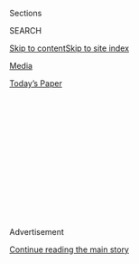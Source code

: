 <div id="app">

<div>

<div>

<div>

<div class="NYTAppHideMasthead css-1q2w90k e1suatyy0">

<div class="section css-ui9rw0 e1suatyy2">

<div class="css-eph4ug er09x8g0">

<div class="css-6n7j50">

</div>

<span class="css-1dv1kvn">Sections</span>

<div class="css-10488qs">

<span class="css-1dv1kvn">SEARCH</span>

</div>

[Skip to content](#site-content)[Skip to site
index](#site-index)

</div>

<div id="masthead-section-label" class="css-1wr3we4 eaxe0e00">

[Media](https://www.nytimes3xbfgragh.onion/section/business/media)

</div>

<div class="css-10698na e1huz5gh0">

</div>

</div>

<div id="masthead-bar-one" class="section hasLinks css-15hmgas e1csuq9d3">

<div class="css-uqyvli e1csuq9d0">

</div>

<div class="css-1uqjmks e1csuq9d1">

</div>

<div class="css-9e9ivx">

[](https://myaccount.nytimes3xbfgragh.onion/auth/login?response_type=cookie&client_id=vi)

</div>

<div class="css-1bvtpon e1csuq9d2">

[Today’s
Paper](https://www.nytimes3xbfgragh.onion/section/todayspaper)

</div>

</div>

</div>

</div>

<div data-aria-hidden="false">

<div id="site-content" data-role="main">

<div>

<div class="css-1aor85t" style="opacity:0.000000001;z-index:-1;visibility:hidden">

<div class="css-1hqnpie">

<div class="css-epjblv">

<span class="css-17xtcya">[Media](/section/business/media)</span><span class="css-x15j1o">|</span><span class="css-fwqvlz">How
the Media Could Get the Election Story
Wrong</span>

</div>

<div class="css-k008qs">

<div class="css-1iwv8en">

<span class="css-18z7m18"></span>

<div>

</div>

</div>

<span class="css-1n6z4y">https://nyti.ms/2XkCXnU</span>

<div class="css-1705lsu">

<div class="css-4xjgmj">

<div class="css-4skfbu" data-role="toolbar" data-aria-label="Social Media Share buttons, Save button, and Comments Panel with current comment count" data-testid="share-tools">

  - 
  - 
  - 
  - 
    
    <div class="css-6n7j50">
    
    </div>

  - 

</div>

</div>

</div>

</div>

</div>

</div>

<div id="NYT_TOP_BANNER_REGION" class="css-13pd83m">

</div>

<div id="top-wrapper" class="css-1sy8kpn">

<div id="top-slug" class="css-l9onyx">

Advertisement

</div>

[Continue reading the main
story](#after-top)

<div class="ad top-wrapper" style="text-align:center;height:100%;display:block;min-height:250px">

<div id="top" class="place-ad" data-position="top" data-size-key="top">

</div>

</div>

<div id="after-top">

</div>

</div>

<div>

<div id="sponsor-wrapper" class="css-1hyfx7x">

<div id="sponsor-slug" class="css-19vbshk">

Supported by

</div>

[Continue reading the main
story](#after-sponsor)

<div id="sponsor" class="ad sponsor-wrapper" style="text-align:center;height:100%;display:block">

</div>

<div id="after-sponsor">

</div>

</div>

<div class="css-186x18t">

The media equation

</div>

<div class="css-1vkm6nb ehdk2mb0">

# How the Media Could Get the Election Story Wrong

</div>

We may not know the results for days, and maybe weeks. So it’s time to
rethink “election
night.”

![<span class="css-cch8ym"><span class="css-1dv1kvn">Credit</span><span class="css-cnj6d5 e1z0qqy90" itemprop="copyrightHolder"><span class="css-1ly73wi e1tej78p0">Credit...</span><span>Delcan
&
Company</span></span></span>](https://static01.graylady3jvrrxbe.onion/images/2020/08/03/business/03bensmith/03bensmith-superJumbo.jpg)

<div class="css-18e8msd">

<div class="css-vp77d3 epjyd6m0">

<div class="css-1baulvz">

By [<span class="css-1baulvz last-byline" itemprop="name">Ben
Smith</span>](https://www.nytimes3xbfgragh.onion/by/ben-smith)

</div>

</div>

  - 
    
    <div class="css-ld3wwf e16638kd2">
    
    Aug. 2, 2020Updated <span class="css-epvm6">11:48 p.m.
    ET</span>
    
    </div>

  - 
    
    <div class="css-4xjgmj">
    
    <div class="css-pvvomx" data-role="toolbar" data-aria-label="Social Media Share buttons, Save button, and Comments Panel with current comment count" data-testid="share-tools">
    
      - 
      - 
      - 
      - 
        
        <div class="css-6n7j50">
        
        </div>
    
      - 
    
    </div>
    
    </div>

</div>

</div>

<div class="section meteredContent css-1r7ky0e" name="articleBody" itemprop="articleBody">

<div class="css-1fanzo5 StoryBodyCompanionColumn">

<div class="css-53u6y8">

Picture this Thanksgiving: turkey, football (maybe), tenser-than-usual
interactions with relatives. And perhaps a new tradition: finding out
who actually won the presidential election.

The coronavirus crisis means that states like Pennsylvania may be
counting mail-in ballots for weeks, while President Trump tweets false
allegations about fraud. And the last barriers between American
democracy and a deep political crisis may be television news and some
version of that maddening needle on The New York Times website.

I spoke last week to executives, TV hosts and election analysts across
leading American newsrooms, and I was struck by the blithe confidence
among some top managers and hosts, who generally said they’ve handled
complicated elections before and can do so again. And I was alarmed by
the near panic among some of the people paying the closest attention
— the analysts and producers trying, and often failing, to get
answers from state election officials about how and when they will count
the ballots and report results.

“The nerds are freaking out,” said Brandon Finnigan, the founder of
Decision Desk HQ, which delivers election results to media outlets. “I
don’t think it’s penetrated enough in the average viewer’s mind that
there’s not going to be an election night. The usual razzmatazz of a
panel sitting around discussing election results — that’s dead,” he
said.

</div>

</div>

<div class="css-1fanzo5 StoryBodyCompanionColumn">

<div class="css-53u6y8">

The changes the media faces are profound, with technical and political
dimensions.

First, there’s already a shift underway from a single-day, in-person
election. In the 2018 midterms,[only 60 percent of the votes were cast
in
person](https://www.census.gov/library/stories/2019/04/behind-2018-united-states-midterm-election-turnout.html)
on Election Day. More votes will probably be sent in this year by mail
or cast in September and October. That risks coverage misfires: In 2018,
cable news commentators spent[election night suggesting that the “blue
wave” hadn’t arrived](https://www.youtube.com/watch?v=T6FQmy-1Cfc). But
they were simply impatient: The Democratic surge showed up when the
final California races were called weeks later. If the 2016 election had
been conducted amid the expected surge in mail-in voting because of the
coronavirus crisis, the Pennsylvania results might not have been counted
until Thanksgiving.

Then, there’s the continuing Trump-era political crisis, often driven on
Twitter and Facebook. President Trump last Thursday
again[sought](https://www.nytimes3xbfgragh.onion/2020/07/30/us/elections/biden-vs-trump.html)
to call mail-in voting into question with false claims about fraud. If
you want a glimpse of how this could play out in November, look to 2018,
when Mr. Trump[tweeted the
suggestion](https://twitter.com/realDonaldTrump/status/1060993836984324096),
“Call for a new election?” when the Republican nominee for Senate in
Arizona fell behind as mail ballots were counted.

These are hard challenges. The media specializes in fighting the last
war, and has done a decent job this cycle of avoiding the mistakes of
2016. Reporters are calling out Mr. Trump’s falsehoods, showing
skepticism about polls and avoiding turning politics into a sport.

But the American media plays a bizarrely outsize role in American
elections, occupying the place of most countries’ national election
commissions.

Here, the media actually assembles the results from 50 states, tabulates
them and declares a victor. And — we can’t really help ourselves — the
media establishes the narrative to explain what happened. That task was
most memorably mishandled in 2000, when inaccurate calls that George W.
Bush had won Florida led to a wild retraction by Vice President Al Gore
of the concession he had offered to Mr. Bush earlier that evening,
followed by weeks of uncertainty.

</div>

</div>

<div class="css-1fanzo5 StoryBodyCompanionColumn">

<div class="css-53u6y8">

The flashy graphics and sober, confident hosts embody a long tradition
of television flimflam. When CBS invented the election night tradition
of dramatic vote projections and official calls in 1952, it outfitted
its set with a blinking, Remington Rand Univac computer. The blinking
device made for a good show. But the computer was a prop, a fake, as the
historian Jill Lepore noted in her podcast,[The Last
Archive](https://www.thelastarchive.com/).

The TV presentation is always slick, but the underpinnings of
county-by-county electoral systems are baroque and antiquated. And the
pandemic means more people will vote by mail this year, in states with
little experience processing those votes.

“There’s a lot of planning for the whiz-bang graphics, and not enough
planning for avoiding undermining trust in the American electoral
system,” said Brendan Nyhan, a Dartmouth political scientist and one of
the authors of an
April[report](https://www.law.uci.edu/faculty/full-time/hasen/2020ElectionReport.pdf)
on how to run a fair election during the pandemic. “It’s not going to be
great TV, it might not be viral content, but it’s the truth.”

Some particularly wonky journalists are trying to lay the groundwork.
NBC’s Chuck Todd said in June that he has been having “major nightmares”
about the election, and his First Read newsletter has
been[referring](https://www.nbcnews.com/politics/meet-the-press/say-goodbye-election-night-hello-election-week-n1228206)
to “election week” instead of Election Day.

But at the highest levels of most news organizations and the big social
media platforms, executives and insiders told me that it simply hasn’t
sunk in how different this year is going to be — and how to prepare
audiences for it.

Though the hosts and news executives I talked to all take preparations
seriously, many seemed to be preparing for this election as they have
for others in the past, and some waved off my alarmism.

“We don’t want to create a self-fulfilling prophecy of chaos and
confusion or suggest somehow that that’s a preordained outcome,” said
the president of NBC News, Noah Oppenheim.

</div>

</div>

<div class="css-1fanzo5 StoryBodyCompanionColumn">

<div class="css-53u6y8">

Mr. Oppenheim’s optimism is a bit hard to justify. The April report on
running a fair election offers two recommendations for the media, which
it’s mostly been ignoring. First, undertake an intense campaign to
explain to voters how the process will actually work this year. And
second, teach the public patience.

That’s not the media’s instinct. CNN did the opposite this February,
when the Iowa caucuses were slow to report results and the network put
on a “count-up” clock, impatiently tapping its foot for a result and
signaling that there’s something wrong with a slow, careful count.

Another, smaller but important change that many political types suggest:
Get rid of the misleading “percent of precincts reporting” measure. In
states like Pennsylvania and Michigan, it would be easy to have 100
percent of precincts reporting their Election Day results — but have
mail-in votes piled up in a warehouse, uncounted.

There are some encouraging signs. CNN and The Associated Press, among
others, have devoted far more reporting resources than usual to
informing audiences just how elections work and to lowering their
expectations of quick results. Mr. Oppenheim says NBC is doubling the
size of the team that covers election security and misinformation.

“It’s always an unfair standard to expect that kind of movie-like
experience on election night,” said David Scott, deputy managing editor
at the AP.

And CNN’s Washington bureau chief, Sam Feist, and the CBS News elections
and surveys director, Anthony Salvanto, both told me they’ve moved away
from using the percent of precincts reporting measure.

A top Times editor, Steve Duenes, said The Times was considering
alternatives to the single, predictive needle that offered readers false
confidence in 2016, and is looking at a “range of tools.”

</div>

</div>

<div class="css-1fanzo5 StoryBodyCompanionColumn">

<div class="css-53u6y8">

But what the moment calls for, most of all, is patience. And good luck
with that.

Nobody I talked to had any real idea how cable talkers or Twitter
take-mongers would fill hours, days and, possibly, weeks of counting or
how to apply a sober, careful lens to the wild allegations — rigged
voting machines, mysterious buses of outsiders turning up at poll sites
— that surface every election night, only to dissolve in the light of
day.

Facebook’s chief executive, Mark Zuckerberg, told me in a brief
interview on Saturday that he’s planning to brace his audience for the
postelection period. He said the site planned a round of education aimed
at “getting people ready for the fact that there’s a high likelihood
that it takes days or weeks to count this — and there’s nothing wrong or
illegitimate about that.” And he said that Facebook is considering new
rules regarding premature claims of victory or other statements about
the results. He added that the company’s election center will rely on
wire services for definitive results.

It’s possible, of course, that Joe Biden will win by a margin so large
that Florida will be called for him early. Barring that, it’s tempting
to say responsible voices should keep their mouths shut and switch over
for a few days to [Floor Is
Lava](https://www.youtube.com/watch?v=A3zkedeWbYw), and give the nice
local volunteers time to count the votes. That, however, would just cede
the conversation to the least responsible, and conspiratorial, voices.

The Republican secretary of state of Ohio, Frank LaRose, said he hoped
that the time spent waiting for results could become a kind of civics
lesson, with footage of volunteers feeding ballots into machines. Alex
Padilla, the Democratic California secretary of state, suggested that
television companies look to a Hollywood model: “You can’t think of
Election Day as a single movie — you have to treat it as maybe a
trilogy,” he said.

He didn’t say which movie.

But conveniently, a group of former top government officials called the
Transition Integrity Project actually
[gamed](https://www.bostonglobe.com/2020/07/25/nation/bipartisan-group-secretly-gathered-game-out-contested-trump-biden-election-it-wasnt-pretty/)
four possible scenarios, including one that doesn’t look that different
from 2016: a big popular win for Mr. Biden, and a narrow electoral
defeat, presumably reached after weeks of counting the votes in
Pennsylvania. For their war game, they cast John Podesta, who was
Hillary Clinton’s campaign chairman, in the role of Mr. Biden. They
expected him, when the votes came in, to concede, just as Mrs. Clinton
had.

But Mr. Podesta, playing Mr. Biden, shocked the organizers by saying he
felt his party wouldn’t let him concede. Alleging voter suppression, he
persuaded the governors of Wisconsin and Michigan to send pro-Biden
electors to the Electoral College.

In that scenario, California, Oregon, and Washington then threatened to
secede from the United States if Mr. Trump took office as planned. The
House named Mr. Biden president; the Senate and White House stuck with
Mr. Trump. At that point in the scenario, the nation stopped looking to
the media for cues, and waited to see what the military would do.

</div>

</div>

</div>

<div>

</div>

<div>

</div>

<div>

</div>

<div>

<div id="bottom-wrapper" class="css-1ede5it">

<div id="bottom-slug" class="css-l9onyx">

Advertisement

</div>

[Continue reading the main
story](#after-bottom)

<div id="bottom" class="ad bottom-wrapper" style="text-align:center;height:100%;display:block;min-height:90px">

</div>

<div id="after-bottom">

</div>

</div>

</div>

</div>

</div>

## Site Index

<div>

</div>

## Site Information Navigation

  - [© <span>2020</span> <span>The New York Times
    Company</span>](https://help.nytimes3xbfgragh.onion/hc/en-us/articles/115014792127-Copyright-notice)

<!-- end list -->

  - [NYTCo](https://www.nytco.com/)
  - [Contact
    Us](https://help.nytimes3xbfgragh.onion/hc/en-us/articles/115015385887-Contact-Us)
  - [Work with us](https://www.nytco.com/careers/)
  - [Advertise](https://nytmediakit.com/)
  - [T Brand Studio](http://www.tbrandstudio.com/)
  - [Your Ad
    Choices](https://www.nytimes3xbfgragh.onion/privacy/cookie-policy#how-do-i-manage-trackers)
  - [Privacy](https://www.nytimes3xbfgragh.onion/privacy)
  - [Terms of
    Service](https://help.nytimes3xbfgragh.onion/hc/en-us/articles/115014893428-Terms-of-service)
  - [Terms of
    Sale](https://help.nytimes3xbfgragh.onion/hc/en-us/articles/115014893968-Terms-of-sale)
  - [Site
    Map](https://spiderbites.nytimes3xbfgragh.onion)
  - [Help](https://help.nytimes3xbfgragh.onion/hc/en-us)
  - [Subscriptions](https://www.nytimes3xbfgragh.onion/subscription?campaignId=37WXW)

</div>

</div>

</div>

</div>
